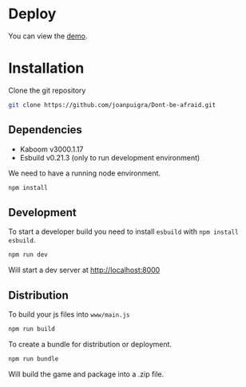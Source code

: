 # Deploy

You can view the [demo](https://github.com/joanpuigra/Dont-be-afraid).

# Installation

Clone the git repository

```sh
git clone https://github.com/joanpuigra/Dont-be-afraid.git
```

## Dependencies

- Kaboom v3000.1.17
- Esbuild v0.21.3 (only to run development environment)

We need to have a running node environment.

```sh
npm install
```

## Development

To start a developer build you need to install `esbuild` with `npm install esbuild`.

```sh
npm run dev
```

Will start a dev server at <http://localhost:8000>

## Distribution

To build your js files into `www/main.js`

```sh
npm run build
```

To create a bundle for distribution or deployment.

```sh
npm run bundle
```

Will build the game and package into a .zip file.
